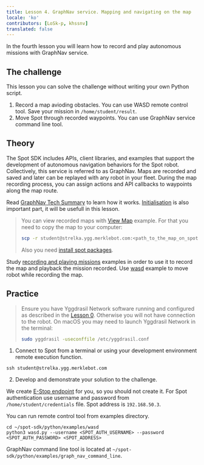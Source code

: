 ```yaml
---
title: Lesson 4. GraphNav service. Mapping and navigating on the map
locale: 'ko' 
contributors: [LoSk-p, khssnv]
translated: false
---
```


In the fourth lesson you will learn how to record and play autonomous missions with GraphNav service.

## The challenge

This lesson you can solve the challenge without writing your own Python script.

1. Record a map avioding obstacles. You can use WASD remote control tool. Save your mission in `/home/student/result`.
2. Move Spot through recorded waypoints. You can use GraphNav service command line tool.

## Theory

The Spot SDK includes APIs, client libraries, and examples that support the development of autonomous navigation behaviors for the Spot robot. Collectively, this service is referred to as GraphNav. Maps are recorded and saved and later can be replayed with any robot in your fleet. During the map recording process, you can assign actions and API callbacks to waypoints along the map route.

Read [GraphNav Tech Summary](https://dev.bostondynamics.com/docs/concepts/autonomy/graphnav_tech_summary) to learn how it works. [Initialisation](https://dev.bostondynamics.com/docs/concepts/autonomy/initialization) is also important part, it will be usefull in this lesson.

> You can view recorded maps with [View Map](https://github.com/boston-dynamics/spot-sdk/tree/master/python/examples/graph_nav_view_map) example. For that you need to copy the map to your computer:
> ```bash
> scp -r student@strelka.ygg.merklebot.com:<path_to_the_map_on_spot> <path_to_the_map_to_download>
> ```
> Also you need [install spot packages](https://github.com/boston-dynamics/spot-sdk/blob/master/docs/python/quickstart.md#install-spot-python-packages).

Study [recording and playing missions](https://github.com/boston-dynamics/spot-sdk/tree/master/python/examples/graph_nav_command_line) examples in order to use it to record the map and playback the mission recorded.
Use [wasd](https://github.com/boston-dynamics/spot-sdk/tree/master/python/examples/wasd) example to move robot while recording the map.

## Practice

> Ensure you have Yggdrasil Network software running and configured as described in the [Lesson 0](/docs/spot-lesson0). Otherwise you will not have connection to the robot.
> On macOS you may need to launch Yggdrasil Network in the terminal:
> ```bash
> sudo yggdrasil -useconffile /etc/yggdrasil.conf
> ```

1. Connect to Spot from a terminal or using your development environment remote execution function.

```console
ssh student@strelka.ygg.merklebot.com
```

2. Develop and demonstrate your solution to the challenge.

We create [E-Stop endpoint](https://dev.bostondynamics.com/python/examples/estop/readme) for you, so you should not create it.
For Spot authentication use username and password from `/home/student/credentials` file.
Spot address is `192.168.50.3`.

You can run remote control tool from examples directory.

```console
cd ~/spot-sdk/python/examples/wasd
python3 wasd.py --username <SPOT_AUTH_USERNAME> --password <SPOT_AUTH_PASSWORD> <SPOT_ADDRESS>
```

GraphNav command line tool is located at `~/spot-sdk/python/examples/graph_nav_command_line`.
